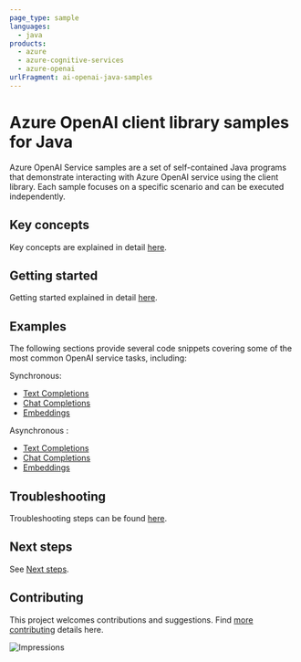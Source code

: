 ```yaml
---
page_type: sample
languages:
  - java
products: 
  - azure 
  - azure-cognitive-services
  - azure-openai
urlFragment: ai-openai-java-samples
---
```


# Azure OpenAI client library samples for Java

Azure OpenAI Service samples are a set of self-contained Java programs that demonstrate interacting with Azure OpenAI 
service using the client library. Each sample focuses on a specific scenario and can be executed independently.

## Key concepts
Key concepts are explained in detail [here][SDK_README_KEY_CONCEPTS].

## Getting started
Getting started explained in detail [here][SDK_README_GETTING_STARTED].

## Examples
The following sections provide several code snippets covering some of the most common OpenAI service tasks, including:

Synchronous:
- [Text Completions][sample_get_completions]
- [Chat Completions][sample_get_chat_completions]
- [Embeddings][sample_get_embedding]

Asynchronous :
- [Text Completions][async_sample_get_completions]
- [Chat Completions][async_sample_get_chat_completions]
- [Embeddings][async_sample_get_embedding]

## Troubleshooting
Troubleshooting steps can be found [here][SDK_README_TROUBLESHOOTING].

## Next steps
See [Next steps][SDK_README_NEXT_STEPS].

## Contributing
This project welcomes contributions and suggestions. Find [more contributing][SDK_README_CONTRIBUTING] details here.

<!-- LINKS -->
[KEYS_SDK_README]: https://github.com/Azure/azure-sdk-for-java/blob/main/sdk/openai/azure-ai-openai/README.md
[SDK_README_CONTRIBUTING]: https://github.com/Azure/azure-sdk-for-java/blob/main/sdk/openai/azure-ai-openai/README.md#contributing
[SDK_README_GETTING_STARTED]: https://github.com/Azure/azure-sdk-for-java/blob/main/sdk/openai/azure-ai-openai/README.md#getting-started
[SDK_README_TROUBLESHOOTING]: https://github.com/Azure/azure-sdk-for-java/blob/main/sdk/openai/azure-ai-openai/README.md#troubleshooting
[SDK_README_KEY_CONCEPTS]: https://github.com/Azure/azure-sdk-for-java/blob/main/sdk/openai/azure-ai-openai/README.md#key-concepts
[SDK_README_DEPENDENCY]: https://github.com/Azure/azure-sdk-for-java/blob/main/sdk/openai/azure-ai-openai/README.md#adding-the-package-to-your-product
[SDK_README_NEXT_STEPS]: https://github.com/Azure/azure-sdk-for-java/blob/main/sdk/openai/azure-ai-openai/README.md#next-steps

[async_sample_get_completions]: https://github.com/Azure/azure-sdk-for-java/blob/main/sdk/openai/azure-ai-openai/src/samples/java/com/azure/ai/openai/usage/GetCompletionsAsyncSample.java
[async_sample_get_chat_completions]: https://github.com/Azure/azure-sdk-for-java/blob/main/sdk/openai/azure-ai-openai/src/samples/java/com/azure/ai/openai/usage/GetChatCompletionsAsyncSample.java
[async_sample_get_embedding]: https://github.com/Azure/azure-sdk-for-java/blob/main/sdk/openai/azure-ai-openai/src/samples/java/com/azure/ai/openai/usage/GetEmbeddingsAsyncSample.java

[sample_get_completions]: https://github.com/Azure/azure-sdk-for-java/blob/main/sdk/openai/azure-ai-openai/src/samples/java/com/azure/ai/openai/usage/GetCompletionsSample.java
[sample_get_chat_completions]: https://github.com/Azure/azure-sdk-for-java/blob/main/sdk/openai/azure-ai-openai/src/samples/java/com/azure/ai/openai/usage/GetChatCompletionsSample.java
[sample_get_embedding]: https://github.com/Azure/azure-sdk-for-java/blob/main/sdk/openai/azure-ai-openai/src/samples/java/com/azure/ai/openai/usage/GetEmbeddingsSample.java

![Impressions](https://azure-sdk-impressions.azurewebsites.net/api/impressions/azure-sdk-for-java%2Fsdk%2Fopenai%2Fazure-ai-openai%2FREADME.png)
